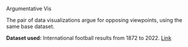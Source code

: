 Argumentative Vis

The pair of data visualizations argue for opposing viewpoints, using the same base dataset.

<b>Dataset used:</b> International football results from 1872 to 2022. <a href="https://www.kaggle.com/datasets/martj42/international-football-results-from-1872-to-2017?resource=download&select=results.csv">Link</a> 
